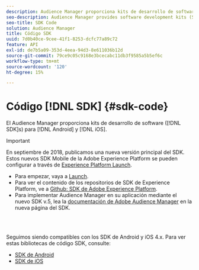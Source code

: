 ```yaml
---
description: Audience Manager proporciona kits de desarrollo de software (SDK) para Android y iOS.
seo-description: Audience Manager provides software development kits (SDKs) for Android and iOS.
seo-title: SDK Code
solution: Audience Manager
title: Código SDK
uuid: 7d0b40ce-9cee-41f1-8253-dcfc77a89c72
feature: API
exl-id: de7b5a09-353d-4eea-94d3-8e611036b12d
source-git-commit: 79ce9c05c9168e3bcecabc11db3f9585a5b5ef6c
workflow-type: tm+mt
source-wordcount: '120'
ht-degree: 15%

---
```


# Código [!DNL SDK] {#sdk-code}

El Audience Manager proporciona kits de desarrollo de software ([!DNL SDK]s) para [!DNL Android] y [!DNL iOS].

>[!IMPORTANT]
>
>En septiembre de 2018, publicamos una nueva versión principal del SDK. Estos nuevos SDK Mobile de la Adobe Experience Platform se pueden configurar a través de [Experience Platform Launch](https://www.adobe.com/experience-platform/launch.html).

* Para empezar, vaya a [Launch](https://launch.adobe.com/).
* Para ver el contenido de los repositorios de SDK de Experience Platform, ve a [Github: SDK de Adobe Experience Platform](https://github.com/Adobe-Marketing-Cloud/acp-sdks).
* Para implementar Audience Manager en su aplicación mediante el nuevo SDK v.5, lea la [documentación de Adobe Audience Manager](https://experienceleague.adobe.com/docs/experience-platform/destinations/catalog/data-management/aam-dil-extension.html?lang=en) en la nueva página del SDK.

<br> 

Seguimos siendo compatibles con los SDK de Android y iOS 4.x. Para ver estas bibliotecas de código SDK, consulte:

* [SDK de Android](https://experienceleague.adobe.com/docs/mobile-services/android/overview.html)
* [SDK de iOS](https://experienceleague.adobe.com/docs/mobile-services/ios/overview.html)
